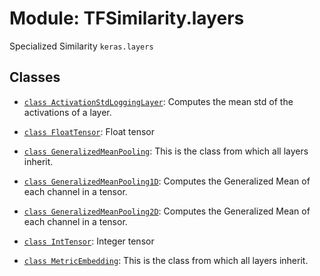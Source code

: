 # Module: TFSimilarity.layers





Specialized Similarity `keras.layers`



## Classes

- [`class ActivationStdLoggingLayer`](../TFSimilarity/layers/ActivationStdLoggingLayer.md): Computes the mean std of the activations of a layer.

- [`class FloatTensor`](../TFSimilarity/callbacks/FloatTensor.md): Float tensor 

- [`class GeneralizedMeanPooling`](../TFSimilarity/layers/GeneralizedMeanPooling.md): This is the class from which all layers inherit.

- [`class GeneralizedMeanPooling1D`](../TFSimilarity/layers/GeneralizedMeanPooling1D.md): Computes the Generalized Mean of each channel in a tensor.

- [`class GeneralizedMeanPooling2D`](../TFSimilarity/layers/GeneralizedMeanPooling2D.md): Computes the Generalized Mean of each channel in a tensor.

- [`class IntTensor`](../TFSimilarity/callbacks/IntTensor.md): Integer tensor

- [`class MetricEmbedding`](../TFSimilarity/layers/MetricEmbedding.md): This is the class from which all layers inherit.

